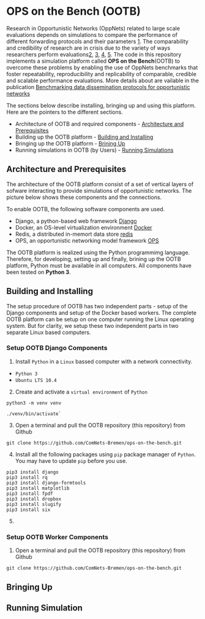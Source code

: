 # OPS on the Bench (OOTB)


Research in Opportunistic Networks (OppNets) related to large scale evaluations depends on simulations to compare the performance of different forwarding protocols and their parameters [1](https://www.mdpi.com/1999-5903/11/5/113). The comparability and credibility of research are in crisis due to the variety of ways researchers perform evaluations[2](https://dl.acm.org/doi/10.1145/1096166.1096174), [3](https://dl.acm.org/doi/10.1145/2812803), [4](https://www.acm.org/publications/policies/artifact-review-and-badging-current), [5](https://drops.dagstuhl.de/opus/frontdoor.php?source_opus=10347). The code in this repository implements a simulation platform called **OPS on the Bench**(OOTB) to overcome these problems by enabling the use of OppNets benchmarks that foster repeatability, reproducibility and replicability of comparable, credible and scalable performance evaluations. More details about are vailable in the publication [Benchmarking data dissemination protocols for opportunistic networks](https://dl.acm.org/doi/10.1145/3458473.3458819)

The sections below describe installing, bringing up and using this platform. Here are the pointers to the different sections.

- Architecture of OOTB and required components - [Architecture and Prerequisites](#architecture-and-prerequisites)  
- Building up the OOTB platform - [Building and Installing](#building-and-installing)
- Bringing up the OOTB platform - [Brining Up](#bringing-up)
- Running simulations in OOTB (by Users) - [Running Simulations](#running-simulations)




##  Architecture and Prerequisites

The architecture of the OOTB platform consist of a set of vertical layers of sofware interacting to provide simulations of opportunistic networks. The picture below shows these components and the connections. 

To enable OOTB, the following software components are used.

- Django, a python-based web framework [Django](https://www.djangoproject.com)
- Docker, an OS-level virtualization environment [Docker](https://www.docker.com)
- Redis, a distributed in-memort data store [redis](https://redis.io)
- OPS, an opportunistic networking model framework [OPS](https://github.com/ComNets-Bremen/OPS.git)

The OOTB platform is realized using the Python programmimg language. Therefore, for developing, setting up and finally, brining up the OOTB platform, Python must be available in all computers. All components have been tested on **Python 3**.


## Building and Installing

The setup procedure of OOTB has two independent parts - setup of the Django components and setup of the Docker based workers. The complete OOTB platform can be setup on one computer running the Linux operating system. But for clarity, we setup these two independent parts in two separate Linux based computers.


### Setup OOTB Django Components


1. Install `Python` in a `Linux` bassed computer with a network connectivity.

  - `Python 3`
  - `Ubuntu LTS 10.4`

2. Create and activate a `virtual environment` of `Python`

```
python3 -m venv venv

./venv/bin/activate`
```

3. Open a terminal and pull the OOTB repository (this repository) from Github

```
git clone https://github.com/ComNets-Bremen/ops-on-the-bench.git

```

4. Install all the following packages using `pip` package manager of `Python`. You may have to update `pip` before you use.

```
pip3 install django
pip3 install rq
pip3 install django-formtools
pip3 install matplotlib
pip3 install fpdf
pip3 install dropbox
pip3 install slugify
pip3 install six
```

5. 




### Setup OOTB Worker Components


1. Open a terminal and pull the OOTB repository (this repository) from Github

```
git clone https://github.com/ComNets-Bremen/ops-on-the-bench.git

```





## Bringing Up





## Running Simulation


